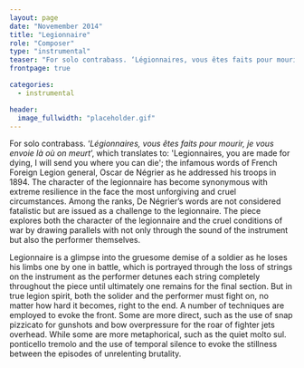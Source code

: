 ```yaml
---
layout: page
date: "Novemember 2014"
title: "Legionnaire"
role: "Composer"
type: "instrumental"
teaser: "For solo contrabass. ‘Légionnaires, vous êtes faits pour mourir, je vous envoie là où on meurt’, which translates to: 'Legionnaires, you are made for dying, I will send you where you can die'; the infamous words of French Foreign Legion general, Oscar de Négrier as he addressed his troops in 1894. The character of the legionnaire has become synonymous with extreme resilience in the face the most unforgiving and cruel circumstances. Among the ranks, De Négrier’s words are not considered fatalistic but are issued as a challenge to the legionnaire. The piece explores both the character of the legionnaire and the cruel conditions of war by drawing parallels with not only through the sound of the instrument but also the performer themselves."
frontpage: true

categories: 
  - instrumental

header:
  image_fullwidth: "placeholder.gif"
---
```

For solo contrabass. ‘*Légionnaires, vous êtes faits pour mourir, je vous envoie là où on meurt*’, which translates to: 'Legionnaires, you are made for dying, I will send you where you can die'; the infamous words of French Foreign Legion general, Oscar de Négrier as he addressed his troops in 1894. The character of the legionnaire has become synonymous with extreme resilience in the face the most unforgiving and cruel circumstances. Among the ranks, De Négrier’s words are not considered fatalistic but are issued as a challenge to the legionnaire. The piece explores both the character of the legionnaire and the cruel conditions of war by drawing parallels with not only through the sound of the instrument but also the performer themselves.

Legionnaire is a glimpse into the gruesome demise of a soldier as he loses his limbs one by one in battle, which is portrayed through the loss of strings on the instrument as the performer detunes each string completely throughout the piece until ultimately one remains for the final section. But in true legion spirit, both the solider and the performer must fight on, no matter how hard it becomes, right to the end. A number of techniques are employed to evoke the front. Some are more direct, such as the use of snap pizzicato for gunshots and bow overpressure for the roar of fighter jets overhead. While some are more metaphorical, such as the quiet molto sul. ponticello tremolo and the use of temporal silence to evoke the stillness between the episodes of unrelenting brutality. 
